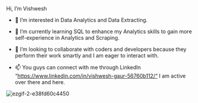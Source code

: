 Hi, I’m Vishwesh

- 👀 I’m interested in Data Analytics and Data Extracting.

- 🌱 I’m currently learning SQL to enhance my Analytics skills to gain more self-experience in Analytics and Scraping.

- 💞️ I’m looking to collaborate with coders and developers because they perform their work smartly and I am eager to interact with.

- 📫 You guys can connect with me through LinkedIn “https://www.linkedin.com/in/vishwesh-gaur-56760b112/“ I am active over there and here.
<!---
Vish958/Vish958 is a ✨ special ✨ repository because its `README.md` (this file) appears on your GitHub profile.
You can click the Preview link to take a look at your changes.
--->

![ezgif-2-e38fd60c4450](https://user-images.githubusercontent.com/52960742/115602678-d097ce00-a2fc-11eb-8535-bcaf4be7fafa.gif)


